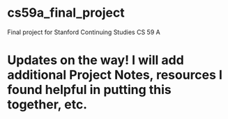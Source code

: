 # cs59a_final_project
Final project for Stanford Continuing Studies CS 59 A

# Updates on the way! I will add additional Project Notes, resources I found helpful in putting this together, etc. 
